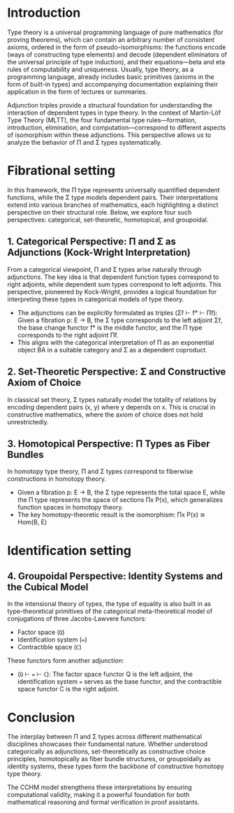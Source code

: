 # Introduction

Type theory is a universal programming language of pure mathematics (for proving theorems),
which can contain an arbitrary number of consistent axioms, ordered in the form of
pseudo-isomorphisms: the functions encode (ways of constructing type elements) and
decode (dependent eliminators of the universal principle of type induction), and
their equations—beta and eta rules of computability and uniqueness. Usually, type
theory, as a programming language, already includes basic primitives (axioms in
the form of built-in types) and accompanying documentation explaining their application
in the form of lectures or summaries.

Adjunction triples provide a structural foundation for understanding the interaction
of dependent types in type theory. In the context of Martin-Löf Type Theory (MLTT),
the four fundamental type rules—formation, introduction, elimination, and
computation—correspond to different aspects of isomorphism within these
adjunctions. This perspective allows us to analyze the behavior of Π and Σ types systematically.

# Fibrational setting

In this framework, the Π type represents universally quantified dependent functions,
while the Σ type models dependent pairs. Their interpretations extend into various
branches of mathematics, each highlighting a distinct perspective on their structural role.
Below, we explore four such perspectives: categorical, set-theoretic, homotopical, and groupoidal.

## 1. Categorical Perspective: Π and Σ as Adjunctions (Kock-Wright Interpretation)

From a categorical viewpoint, Π and Σ types arise naturally through adjunctions.
The key idea is that dependent function types correspond to right adjoints,
while dependent sum types correspond to left adjoints. This perspective,
pioneered by Kock-Wright, provides a logical foundation for interpreting
these types in categorical models of type theory.

* The adjunctions can be explicitly formulated as triples (Σf ⊢ f* ⊢ Πf):
  Given a fibration p: E → B, the Σ type corresponds to the left adjoint Σf,
  the base change functor f* is the middle functor, and the Π type corresponds
  to the right adjoint Πf.
* This aligns with the categorical interpretation of Π as an exponential
  object BA in a suitable category and Σ as a dependent coproduct.
  
## 2. Set-Theoretic Perspective: Σ and Constructive Axiom of Choice

In classical set theory, Σ types naturally model the totality of relations by
encoding dependent pairs (x, y) where y depends on x. This is crucial in
constructive mathematics, where the axiom of choice does not hold unrestrictedly.

## 3. Homotopical Perspective: Π Types as Fiber Bundles

In homotopy type theory, Π and Σ types correspond to fiberwise constructions in homotopy theory.
* Given a fibration p: E → B, the Σ type represents the total space E, while the Π type represents
  the space of sections Πx P(x), which generalizes function spaces in homotopy theory.
* The key homotopy-theoretic result is the isomorphism: Πx P(x) ≅ Hom(B, E)

# Identification setting

## 4. Groupoidal Perspective: Identity Systems and the Cubical Model

In the intensional theory of types, the type of equality is also built in as
type-theoretical primitives of the categorical meta-theoretical model of
conjugations of three Jacobs-Lawvere functors:

* Factor space (`Q`)
* Identification system (`=`)
* Contractible space (`C`)

These functors form another adjunction:

* (`Q` ⊢ `=` ⊢ `C`): The factor space functor Q is the left adjoint,
  the identification system `=` serves as the base functor,
  and the contractible space functor C is the right adjoint.

# Conclusion

The interplay between Π and Σ types across different mathematical disciplines showcases
their fundamental nature. Whether understood categorically as adjunctions, set-theoretically
as constructive choice principles, homotopically as fiber bundle structures, or groupoidally
as identity systems, these types form the backbone of constructive homotopy type theory.

The CCHM model strengthens these interpretations by ensuring computational validity,
making it a powerful foundation for both mathematical reasoning and formal verification
in proof assistants.
